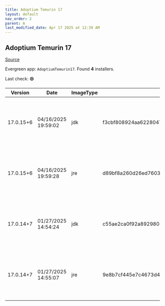 ```yaml
---
title: Adoptium Temurin 17
layout: default
nav_order: 2
parent: A
last_modified_date: Apr 17 2025 at 12:39 AM
---
```


## Adoptium Temurin 17

[Source](https://adoptium.net/)

Evergreen app: `AdoptiumTemurin17`. Found **4** installers.

Last check: 🟢

| Version   | Date                | ImageType | Checksum                                                         | Size      | Architecture | Type | URI                                                                                                                                                                                                                                                                          |
| --------- | ------------------- | --------- | ---------------------------------------------------------------- | --------- | ------------ | ---- | ---------------------------------------------------------------------------------------------------------------------------------------------------------------------------------------------------------------------------------------------------------------------------- |
| 17.0.15+6 | 04/16/2025 19:59:02 | jdk       | f3cbf808924aa62280475821c1ec9c0b671f6f2c542408a6a21f6b84957daabd | 168296448 | x64          | msi  | [https://github.com/adoptium/temurin17-binaries/releases/download/jdk-17.0.15%2B6/OpenJDK17U-jdk_x64_windows_hotspot_17.0.15_6.msi](https://github.com/adoptium/temurin17-binaries/releases/download/jdk-17.0.15%2B6/OpenJDK17U-jdk_x64_windows_hotspot_17.0.15_6.msi)       |
| 17.0.15+6 | 04/16/2025 19:59:28 | jre       | d89bf8a260d26ed7603ec1e79b43c1297cafd9d6b184a68646c54409285d6c2f | 31727616  | x64          | msi  | [https://github.com/adoptium/temurin17-binaries/releases/download/jdk-17.0.15%2B6/OpenJDK17U-jre_x64_windows_hotspot_17.0.15_6.msi](https://github.com/adoptium/temurin17-binaries/releases/download/jdk-17.0.15%2B6/OpenJDK17U-jre_x64_windows_hotspot_17.0.15_6.msi)       |
| 17.0.14+7 | 01/27/2025 14:54:24 | jdk       | c55ae2ca0f92a8929808d3292b62c3562092fc5ebbd345740d67cd21940ddd8b | 164356096 | x86          | msi  | [https://github.com/adoptium/temurin17-binaries/releases/download/jdk-17.0.14%2B7/OpenJDK17U-jdk_x86-32_windows_hotspot_17.0.14_7.msi](https://github.com/adoptium/temurin17-binaries/releases/download/jdk-17.0.14%2B7/OpenJDK17U-jdk_x86-32_windows_hotspot_17.0.14_7.msi) |
| 17.0.14+7 | 01/27/2025 14:55:07 | jre       | 9e8b7cf445e7c4673d4fd7f6d7ba2e50352a765eee074a44c4e231eddce45fb1 | 29081600  | x86          | msi  | [https://github.com/adoptium/temurin17-binaries/releases/download/jdk-17.0.14%2B7/OpenJDK17U-jre_x86-32_windows_hotspot_17.0.14_7.msi](https://github.com/adoptium/temurin17-binaries/releases/download/jdk-17.0.14%2B7/OpenJDK17U-jre_x86-32_windows_hotspot_17.0.14_7.msi) |
